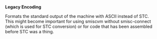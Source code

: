 **Legacy Encoding**

Formats the standard output of the machine with ASCII instead of STC.  
This might become important for using smiscvm without smisc-connect (which is used for STC conversion) or for code that has been assembled before STC was a thing.